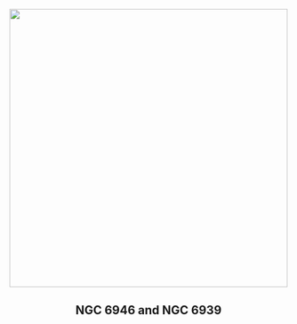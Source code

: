 
<p align="center"><img src="https://apod.nasa.gov/apod/image/2507/N6946N6939pisabarro1024.jpg" width="500" height="500"></p>
<h2 align="center"> NGC 6946 and NGC 6939 </h2>
